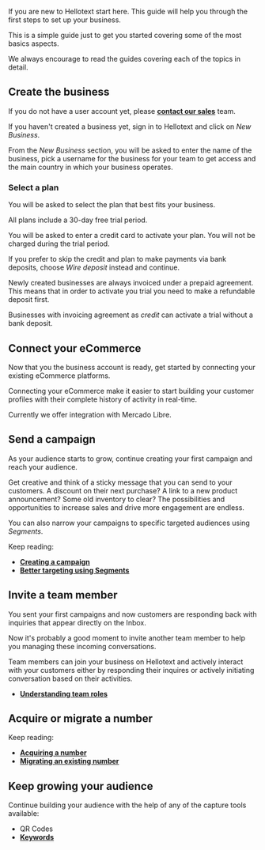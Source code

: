 If you are new to Hellotext start here. This guide will help you through the first steps to set up your business. 

This is a simple guide just to get you started covering some of the most basics aspects. 

We always encourage to read the guides covering each of the topics in detail. 

## Create the business

If you do not have a user account yet, please **[contact our sales](https://www.hellotext.com/demo)** team.

If you haven't created a business yet, sign in to Hellotext and click on *New Business*.

From the *New Business* section, you will be asked to enter the name of the business, pick a username for the business for your team to get access and the main country in which your business operates.

### Select a plan

You will be asked to select the plan that best fits your business. 

All plans include a 30-day free trial period.

You will be asked to enter a credit card to activate your plan. You will not be charged during the trial period. 

If you prefer to skip the credit and plan to make payments via bank deposits, choose *Wire deposit* instead and continue.

Newly created businesses are always invoiced under a prepaid agreement. This means that in order to activate you trial you need to make a refundable deposit first.

Businesses with invoicing agreement as *credit* can activate a trial without a bank deposit.

## Connect your eCommerce

Now that you the business account is ready, get started by connecting your existing eCommerce platforms.

Connecting your eCommerce make it easier to start building your customer profiles with their complete history of activity in real-time.

Currently we offer integration with Mercado Libre.

## Send a campaign

As your audience starts to grow, continue creating your first campaign and reach your audience.

Get creative and think of a sticky message that you can send to your customers. A discount on their next purchase? A link to a new product announcement? Some old inventory to clear? The possibilities and opportunities to increase sales and drive more engagement are endless.

You can also narrow your campaigns to specific targeted audiences using *Segments*.

Keep reading:

* **[Creating a campaign](/creating-a-campaign)** 
* **[Better targeting using Segments](/segments)** 

## Invite a team member

You sent your first campaigns and now customers are responding back with inquiries that appear directly on the Inbox. 

Now it's probably a good moment to invite another team member to help you managing these incoming conversations.

Team members can join your business on Hellotext and actively interact with your customers either by responding their inquires or actively initiating conversation based on their activities. 

* **[Understanding team roles](/understanding-team-roles)**

## Acquire or migrate a number

Keep reading:

* **[Acquiring a number](/acquiring-a-number)**
* **[Migrating an existing number](/migrating-an-existing-number)**

## Keep growing your audience

Continue building your audience with the help of any of the capture tools available:

* QR Codes
* **[Keywords](/acquiring-a-keyword)**